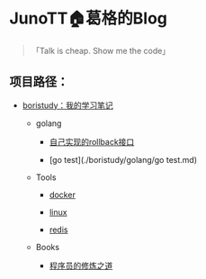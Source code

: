 # JunoTT🏠葛格的Blog

> 「Talk is cheap. Show me the code」

## 项目路径：

- [boristudy：我的学习笔记](./boristudy/index.md)
  
  - golang
    
    - [自己实现的rollback接口](./boristudy/golang/自己实现的rollback接口.md)
    
    - [go test](./boristudy/golang/go test.md)
  
  - Tools
    
    - [docker](./boristudy/Tools/docker.md)
    
    - [linux](./boristudy/Tools/linux.md)
    
    - [redis](./boristudy/Tools/redis.md)
  
  - Books
    
    - [程序员的修炼之道](./boristudy/Books/程序员修炼之道——从小工到专家.md)
